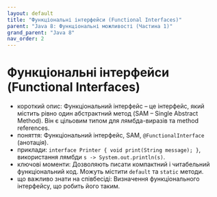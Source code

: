 ```yaml
---
layout: default
title: "Функціональні інтерфейси (Functional Interfaces)"
parent: "Java 8: Функціональні можливості (Частина 1)"
grand_parent: "Java 8"
nav_order: 2
---
```


# Функціональні інтерфейси (Functional Interfaces)

*   короткий опис: Функціональний інтерфейс – це інтерфейс, який містить рівно один абстрактний метод (SAM – Single Abstract Method). Він є цільовим типом для лямбда-виразів та method references.
*   поняття: Функціональний інтерфейс, SAM, `@FunctionalInterface` (анотація).
*   приклади: `interface Printer { void print(String message); }`, використання лямбди `s -> System.out.println(s)`.
*   ключові моменти: Дозволяють писати компактний і читабельний функціональний код. Можуть містити `default` та `static` методи.
*   що важливо знати на співбесіді: Визначення функціонального інтерфейсу, що робить його таким.
